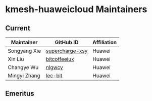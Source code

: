 # kmesh-huaweicloud Maintainers

## Current

| Maintainer           | GitHub ID                                               | Affiliation |
| -------------------- | ------------------------------------------------------- |--------|
| Songyang Xie         | [supercharge-xsy](https://github.com/supercharge-xsy)   | Huawei |
| Xin Liu              | [bitcoffeeiux](https://github.com/bitcoffeeiux)         | Huawei |
| Changye Wu           | [nlgwcy](https://github.com/nlgwcy)                     | Huawei |
| Mingyi Zhang         | [lec-bit](https://github.com/lec-bit)                   | Huawei |

## Emeritus
